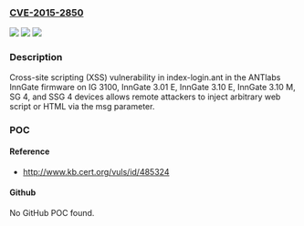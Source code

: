 ### [CVE-2015-2850](https://cve.mitre.org/cgi-bin/cvename.cgi?name=CVE-2015-2850)
![](https://img.shields.io/static/v1?label=Product&message=n%2Fa&color=blue)
![](https://img.shields.io/static/v1?label=Version&message=n%2Fa&color=blue)
![](https://img.shields.io/static/v1?label=Vulnerability&message=n%2Fa&color=brighgreen)

### Description

Cross-site scripting (XSS) vulnerability in index-login.ant in the ANTlabs InnGate firmware on IG 3100, InnGate 3.01 E, InnGate 3.10 E, InnGate 3.10 M, SG 4, and SSG 4 devices allows remote attackers to inject arbitrary web script or HTML via the msg parameter.

### POC

#### Reference
- http://www.kb.cert.org/vuls/id/485324

#### Github
No GitHub POC found.

